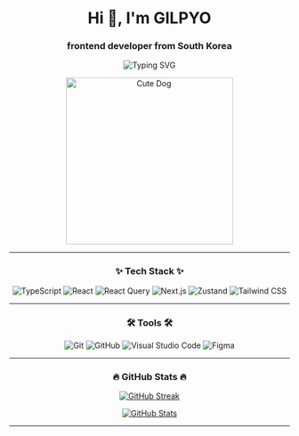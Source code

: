 <h1 align="center">Hi 👋, I'm GILPYO</h1>
<h3 align="center">frontend developer from South Korea</h3>

<p align="center">
  <img src="https://readme-typing-svg.demolab.com?font=Fira+Code&size=24&duration=4000&pause=1000&color=3E97D8&center=true&vCenter=true&width=435&lines=Frontend+Developer;React+and+Next.js+Enthusiast;Always+learning+new+things!" alt="Typing SVG" />
</p>

<p align="center">
  <img src="https://media.giphy.com/media/dTJd5ygpxkzWo/giphy.gif" alt="Cute Dog" width="300" />
</p>

---

<h3 align="center">✨ Tech Stack ✨</h3>

<p align="center">
  <img src="https://img.shields.io/badge/TypeScript-3178C6?style=for-the-badge&logo=typescript&logoColor=white" alt="TypeScript" />
  <img src="https://img.shields.io/badge/React-20232a?style=for-the-badge&logo=react&logoColor=61DAFB" alt="React" />
  <img src="https://img.shields.io/badge/React_Query-FF4154?style=for-the-badge&logo=react-query&logoColor=white" alt="React Query" />
  <img src="https://img.shields.io/badge/Next.js-000000?style=for-the-badge&logo=nextdotjs&logoColor=white" alt="Next.js" />
  <img src="https://img.shields.io/badge/Zustand-764ABC?style=for-the-badge&logo=zustand&logoColor=white" alt="Zustand" />
  <img src="https://img.shields.io/badge/TailwindCSS-38B2AC?style=for-the-badge&logo=tailwind-css&logoColor=white" alt="Tailwind CSS" />
</p>

---

<h3 align="center">🛠 Tools 🛠</h3>

<p align="center">
  <img src="https://img.shields.io/badge/Git-F05032?style=for-the-badge&logo=git&logoColor=white" alt="Git" />
  <img src="https://img.shields.io/badge/GitHub-181717?style=for-the-badge&logo=github&logoColor=white" alt="GitHub" />
  <img src="https://img.shields.io/badge/Visual_Studio_Code-0078d7?style=for-the-badge&logo=visual-studio-code&logoColor=white" alt="Visual Studio Code" />
  <img src="https://img.shields.io/badge/Figma-F24E1E?style=for-the-badge&logo=figma&logoColor=white" alt="Figma" />
</p>

---

<h3 align="center">🔥 GitHub Stats 🔥</h3>

<p align="center">
  <a href="https://github.com/GILPYO">
    <img src="https://streak-stats.demolab.com?user=GILPYO&theme=radical&hide_border=true" alt="GitHub Streak" />
  </a>
</p>
<p align="center">
  <a href="https://github.com/GILPYO">
    <img src="https://github-readme-stats.vercel.app/api?username=GILPYO&show_icons=true&theme=radical&hide_border=true" alt="GitHub Stats" />
  </a>
</p>

---



